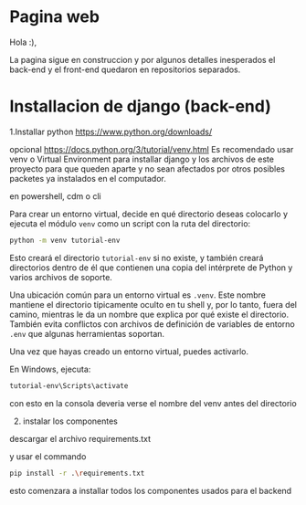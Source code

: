 # Pagina web

Hola :),

La pagina sigue en construccion y por algunos detalles inesperados el back-end y el front-end quedaron en repositorios separados.

# Installacion de django (back-end)

1.Installar python
https://www.python.org/downloads/ 

opcional
https://docs.python.org/3/tutorial/venv.html
 Es recomendado usar venv o Virtual Environment para installar django y los archivos de este proyecto para que queden aparte y no sean afectados por otros posibles packetes ya instalados en el computador.

en powershell, cdm o cli
 
Para crear un entorno virtual, decide en qué directorio deseas colocarlo y ejecuta el módulo `venv` como un script con la ruta del directorio:

```bash
python -m venv tutorial-env
```

Esto creará el directorio `tutorial-env` si no existe, y también creará directorios dentro de él que contienen una copia del intérprete de Python y varios archivos de soporte.

Una ubicación común para un entorno virtual es `.venv`. Este nombre mantiene el directorio típicamente oculto en tu shell y, por lo tanto, fuera del camino, mientras le da un nombre que explica por qué existe el directorio. También evita conflictos con archivos de definición de variables de entorno `.env` que algunas herramientas soportan.

Una vez que hayas creado un entorno virtual, puedes activarlo.

En Windows, ejecuta:

```bash
tutorial-env\Scripts\activate
```

con esto en la consola deveria verse el nombre del venv antes del directorio

2. instalar los componentes

 descargar el archivo requirements.txt

 y usar el commando
 ```bash
pip install -r .\requirements.txt
```
esto comenzara a installar todos los componentes usados para el backend
